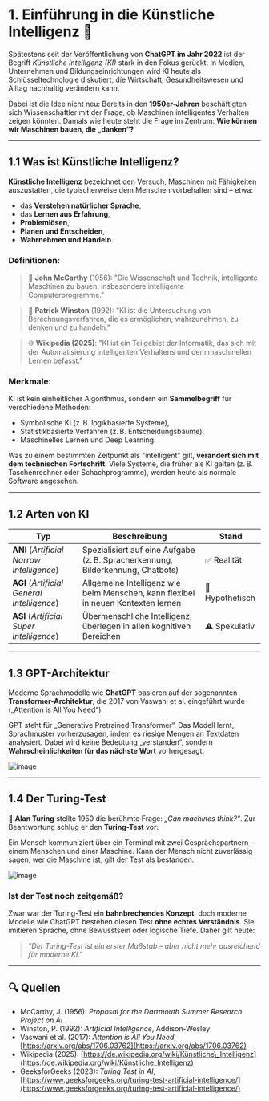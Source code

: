 # 1. Einführung in die Künstliche Intelligenz 🤖

Spätestens seit der Veröffentlichung von **ChatGPT im Jahr 2022** ist der Begriff *Künstliche Intelligenz (KI)* stark in den Fokus gerückt. In Medien, Unternehmen und Bildungseinrichtungen wird KI heute als Schlüsseltechnologie diskutiert, die Wirtschaft, Gesundheitswesen und Alltag nachhaltig verändern kann.

Dabei ist die Idee nicht neu: Bereits in den **1950er-Jahren** beschäftigten sich Wissenschaftler mit der Frage, ob Maschinen intelligentes Verhalten zeigen könnten. Damals wie heute steht die Frage im Zentrum: **Wie können wir Maschinen bauen, die „danken“?**

---

## 1.1 Was ist Künstliche Intelligenz?

**Künstliche Intelligenz** bezeichnet den Versuch, Maschinen mit Fähigkeiten auszustatten, die typischerweise dem Menschen vorbehalten sind – etwa:

* das **Verstehen natürlicher Sprache**,
* das **Lernen aus Erfahrung**,
* **Problemlösen**,
* **Planen und Entscheiden**,
* **Wahrnehmen und Handeln**.

### Definitionen:

> 🧠 **John McCarthy** (1956):
> "Die Wissenschaft und Technik, intelligente Maschinen zu bauen, insbesondere intelligente Computerprogramme."

> 📘 **Patrick Winston** (1992):
> "KI ist die Untersuchung von Berechnungsverfahren, die es ermöglichen, wahrzunehmen, zu denken und zu handeln."

> 🌐 **Wikipedia (2025)**:
> "KI ist ein Teilgebiet der Informatik, das sich mit der Automatisierung intelligenten Verhaltens und dem maschinellen Lernen befasst."

### Merkmale:

KI ist kein einheitlicher Algorithmus, sondern ein **Sammelbegriff** für verschiedene Methoden:

* Symbolische KI (z. B. logikbasierte Systeme),
* Statistikbasierte Verfahren (z. B. Entscheidungsbäume),
* Maschinelles Lernen und Deep Learning.

Was zu einem bestimmten Zeitpunkt als "intelligent" gilt, **verändert sich mit dem technischen Fortschritt**. Viele Systeme, die früher als KI galten (z. B. Taschenrechner oder Schachprogramme), werden heute als normale Software angesehen.

---

## 1.2 Arten von KI

| Typ                                         | Beschreibung                                                                      | Stand           |
| ------------------------------------------- | --------------------------------------------------------------------------------- | --------------- |
| **ANI** (*Artificial Narrow Intelligence*)  | Spezialisiert auf eine Aufgabe (z. B. Spracherkennung, Bilderkennung, Chatbots)   | ✅ Realität      |
| **AGI** (*Artificial General Intelligence*) | Allgemeine Intelligenz wie beim Menschen, kann flexibel in neuen Kontexten lernen | 🔬 Hypothetisch |
| **ASI** (*Artificial Super Intelligence*)   | Übermenschliche Intelligenz, überlegen in allen kognitiven Bereichen              | ⚠️ Spekulativ   |

---

## 1.3 GPT-Architektur

Moderne Sprachmodelle wie **ChatGPT** basieren auf der sogenannten **Transformer-Architektur**, die 2017 von Vaswani et al. eingeführt wurde ([„Attention is All You Need“](https://arxiv.org/abs/1706.03762)).

GPT steht für „Generative Pretrained Transformer“. Das Modell lernt, Sprachmuster vorherzusagen, indem es riesige Mengen an Textdaten analysiert. Dabei wird keine Bedeutung „verstanden“, sondern **Wahrscheinlichkeiten für das nächste Wort** vorhergesagt.

![image](https://github.com/user-attachments/assets/d496fc24-a5a9-4368-860c-437ed9016358)


---

## 1.4 Der Turing-Test

🧪 **Alan Turing** stellte 1950 die berühmte Frage: *„Can machines think?“*. Zur Beantwortung schlug er den **Turing-Test** vor:

Ein Mensch kommuniziert über ein Terminal mit zwei Gesprächspartnern – einem Menschen und einer Maschine. Kann der Mensch nicht zuverlässig sagen, wer die Maschine ist, gilt der Test als bestanden.

![image](https://github.com/user-attachments/assets/91854e0b-a4f1-48e0-97a0-88f79c0a1475)


### Ist der Test noch zeitgemäß?

Zwar war der Turing-Test ein **bahnbrechendes Konzept**, doch moderne Modelle wie ChatGPT bestehen diesen Test **ohne echtes Verständnis**. Sie imitieren Sprache, ohne Bewusstsein oder logische Tiefe. Daher gilt heute:

> *"Der Turing-Test ist ein erster Maßstab – aber nicht mehr ausreichend für moderne KI."*

---

## 🔍 Quellen

* McCarthy, J. (1956): *Proposal for the Dartmouth Summer Research Project on AI*
* Winston, P. (1992): *Artificial Intelligence*, Addison-Wesley
* Vaswani et al. (2017): *Attention is All You Need*, [https://arxiv.org/abs/1706.03762](https://arxiv.org/abs/1706.03762)
* Wikipedia (2025): [https://de.wikipedia.org/wiki/Künstliche\_Intelligenz](https://de.wikipedia.org/wiki/Künstliche_Intelligenz)
* GeeksforGeeks (2023): *Turing Test in AI*, [https://www.geeksforgeeks.org/turing-test-artificial-intelligence/](https://www.geeksforgeeks.org/turing-test-artificial-intelligence/)

